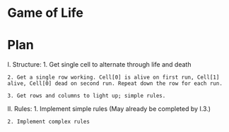 # Game of Life


# Plan

  I. Structure:
    1. Get single cell to alternate through life and death

    2. Get a single row working. Cell[0] is alive on first run, Cell[1] alive, Cell[0] dead on second run. Repeat down the row for each run.

    3. Get rows and columns to light up; simple rules.

  II. Rules:
    1. Implement simple rules (May already be completed by I.3.)

    2. Implement complex rules
